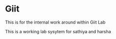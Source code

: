 # Giit
This is for the internal work around within Giit Lab

This is a working lab sysytem for sathiya and harsha
